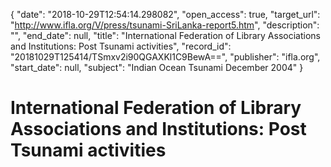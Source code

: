 {
  "date": "2018-10-29T12:54:14.298082", 
  "open_access": true, 
  "target_url": "http://www.ifla.org/V/press/tsunami-SriLanka-report5.htm", 
  "description": "", 
  "end_date": null, 
  "title": "International Federation of Library Associations and Institutions: Post Tsunami activities", 
  "record_id": "20181029T125414/TSmxv2i90QGAXKl1C9BewA==", 
  "publisher": "ifla.org", 
  "start_date": null, 
  "subject": "Indian Ocean Tsunami December 2004"
}

# International Federation of Library Associations and Institutions: Post Tsunami activities

